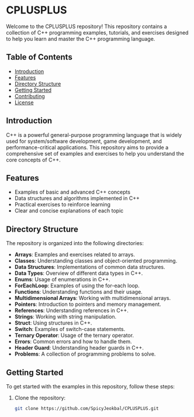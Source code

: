# CPLUSPLUS

Welcome to the CPLUSPLUS repository! This repository contains a collection of C++ programming examples, tutorials, and exercises designed to help you learn and master the C++ programming language.

## Table of Contents

- [Introduction](#introduction)
- [Features](#features)
- [Directory Structure](#directory-structure)
- [Getting Started](#getting-started)
- [Contributing](#contributing)
- [License](#license)

## Introduction

C++ is a powerful general-purpose programming language that is widely used for system/software development, game development, and performance-critical applications. This repository aims to provide a comprehensive set of examples and exercises to help you understand the core concepts of C++.

## Features

- Examples of basic and advanced C++ concepts
- Data structures and algorithms implemented in C++
- Practical exercises to reinforce learning
- Clear and concise explanations of each topic

## Directory Structure

The repository is organized into the following directories:

- **Arrays**: Examples and exercises related to arrays.
- **Classes**: Understanding classes and object-oriented programming.
- **Data Structures**: Implementations of common data structures.
- **Data Types**: Overview of different data types in C++.
- **Enums**: Usage of enumerations in C++.
- **ForEachLoop**: Examples of using the for-each loop.
- **Functions**: Understanding functions and their usage.
- **Multidimensional Arrays**: Working with multidimensional arrays.
- **Pointers**: Introduction to pointers and memory management.
- **References**: Understanding references in C++.
- **Strings**: Working with string manipulation.
- **Struct**: Using structures in C++.
- **Switch**: Examples of switch-case statements.
- **Ternary Operator**: Usage of the ternary operator.
- **Errors**: Common errors and how to handle them.
- **Header Guard**: Understanding header guards in C++.
- **Problems**: A collection of programming problems to solve.

## Getting Started

To get started with the examples in this repository, follow these steps:

1. Clone the repository:
   ```bash
   git clone https://github.com/SpicyJeokbal/CPLUSPLUS.git
